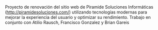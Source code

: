 Proyecto de renovación del sitio web de Piramide Soluciones Informáticas (http://piramidesoluciones.com/) utilizando tecnologías modernas para mejorar la experiencia del usuario y optimizar su rendimiento. Trabajo en conjunto con Atilio Rausch, Francisco Gonzalez y Brian Gareis